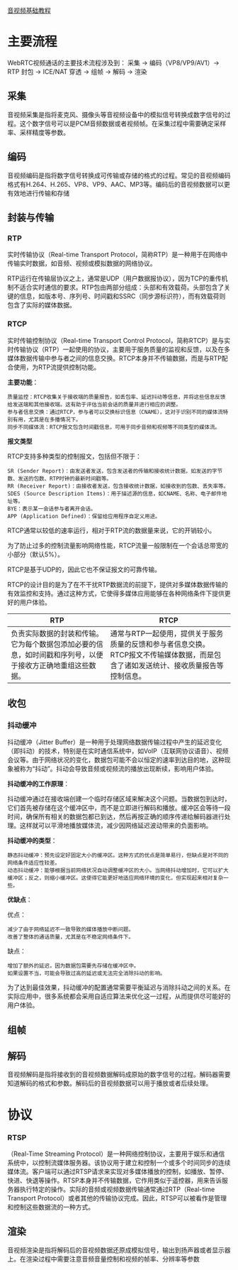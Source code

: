 [音视频基础教程](https://ffmpeg.xianwaizhiyin.net/base-knowledge/base-knowledge.html)
# 主要流程
WebRTC视频通话的主要技术流程涉及到：
采集 → 编码（VP8/VP9/AV1）→ RTP 封包 → ICE/NAT 穿透 → 组帧 → 解码 → 渲染

## 采集
音视频采集是指将麦克风、摄像头等音视频设备中的模拟信号转换成数字信号的过程。这个数字信号可以是PCM音频数据或者视频帧。在采集过程中需要确定采样率、采样精度等参数。
## 编码
音视频编码是指将数字信号转换成可传输或存储的格式的过程。常见的音视频编码格式有H.264、H.265、VP8、VP9、AAC、MP3等。编码后的音视频数据可以更有效地进行传输和存储
## 封装与传输 
### RTP
实时传输协议（Real-time Transport Protocol，简称RTP）是一种用于在网络中传输实时数据，如音频、视频或模拟数据的网络协议。

RTP运行在传输层协议之上，通常是UDP（用户数据报协议），因为TCP的重传机制不适合实时通信的要求。RTP包由两部分组成：头部和有效载荷。头部包含了关键的信息，如版本号、序列号、时间戳和SSRC（同步源标识符），而有效载荷则包含了实际的媒体数据。

### RTCP
实时传输控制协议（Real-time Transport Control Protocol，简称RTCP）是与实时传输协议（RTP）一起使用的协议，主要用于服务质量的监视和反馈，以及在多媒体数据传输中参与者之间的信息交换。RTCP本身并不传输数据，而是与RTP配合使用，为RTP流提供控制功能。

**主要功能**：
```
质量监控：RTCP收集关于接收端的质量报告，如丢包率、延迟抖动等信息，并将这些信息反馈给发送端和其他接收端。这有助于评估当前会话的质量并进行相应的调整。
参与者信息交换：通过RTCP，参与者可以交换标识信息（CNAME），这对于识别不同的媒体流特别有用，尤其是在多播情况下。
同步不同媒体流：RTCP报文包含时间戳信息，可用于同步音频和视频等不同类型的媒体流。
```
**报文类型**

RTCP支持多种类型的控制报文，包括但不限于：
```
SR (Sender Report)：由发送者发送，包含发送者的传输和接收统计数据，如发送的字节数、发送的包数、RTP时钟的最新时间戳等。
RR (Receiver Report)：由接收者发送，包含接收统计数据，如接收到的包数、丢失率等。
SDES (Source Description Items)：用于描述源的信息，如CNAME、名称、电子邮件地址等。
BYE：表示某一会话参与者离开会话。
APP (Application Defined)：保留给应用程序自定义用途。
```
RTCP通常以较低的速率运行，相对于RTP流的数据量来说，它的开销较小。

为了防止过多的控制流量影响网络性能，RTCP流量一般限制在一个会话总带宽的小部分（默认5%）。

RTCP是基于UDP的，因此它也不保证报文的可靠传输。

RTCP的设计目的是为了在不干扰RTP数据流的前提下，提供对多媒体数据传输的有效监控和支持。通过这种方式，它使得多媒体应用能够在各种网络条件下提供更好的用户体验。

|RTP|RTCP|
|---|---|
|负责实际数据的封装和传输。它为每个数据包添加必要的信息，如时间戳和序列号，以便于接收方正确地重组这些数据。|通常与RTP一起使用，提供关于服务质量的反馈和参与者信息交换。RTCP报文不传输媒体数据，而是包含了诸如发送统计、接收质量报告等控制信息。|

## 收包

### 抖动缓冲
抖动缓冲（Jitter Buffer）是一种用于处理网络数据传输过程中产生的延迟变化（即抖动）的技术，特别是在实时通信系统中，如VoIP（互联网协议语音）、视频会议等。由于网络状况的变化，数据包可能不会以恒定的速率到达目的地，这种现象被称为“抖动”。抖动会导致音频或视频流的播放出现断续，影响用户体验。

**抖动缓冲的工作原理**：

抖动缓冲通过在接收端创建一个临时存储区域来解决这个问题。当数据包到达时，它们首先被存储在这个缓冲区中，而不是立即进行解码和播放。缓冲区会等待一段时间，确保所有相关的数据包都已到达，然后再按正确的顺序传递给解码器进行处理。这样就可以平滑地播放媒体流，减少因网络延迟波动带来的负面影响。

**抖动缓冲的类型**：
```
静态抖动缓冲：预先设定好固定大小的缓冲区。这种方式的优点是简单易行，但缺点是对不同的网络条件适应性较差。
动态抖动缓冲：能够根据当前网络状况自动调整缓冲区的大小。当网络抖动增加时，它可以扩大缓冲区；反之，则缩小缓冲区。这使得它能更好地适应网络环境的变化，但实现起来相对复杂一些。
```
**优缺点**：

优点：
```
减少了由于网络延迟不一致导致的媒体播放中断问题。
改善了整体的通话质量，尤其是在不稳定网络条件下。
```
缺点：
```
增加了额外的延迟，因为数据包需要先存储在缓冲区中。
如果设置不当，可能会导致过高的延迟或无法完全消除抖动的影响。
```
为了达到最佳效果，抖动缓冲的配置通常需要平衡延迟与消除抖动之间的关系。在实际应用中，很多系统都会采用自适应算法来优化这一过程，从而提供尽可能好的用户体验。


## 组帧

## 解码
音视频解码是指将接收到的音视频数据解码成原始的数字信号的过程。解码器需要知道解码的格式和参数。解码后的音视频数据可以用于播放或者后续处理。
# 协议

### RTSP
（Real-Time Streaming Protocol）是一种网络控制协议，主要用于娱乐和通信系统中，以控制流媒体服务器。该协议用于建立和控制一个或多个时间同步的连续媒体流。客户端可以通过RTSP请求来实现对多媒体播放的控制，如播放、暂停、快进、快退等操作。RTSP本身并不传输数据，它作用类似于遥控器，用来告诉服务器执行特定的操作。实际的音频或视频数据传输通常通过RTP（Real-time Transport Protocol）或者其他的传输协议完成。因此，RTSP可以被看作是管理和控制这些数据流的一种方式。


## 渲染
音视频渲染是指将解码后的音视频数据还原成模拟信号，输出到扬声器或者显示器上。在渲染过程中需要注意音频音量控制和视频的帧率、分辨率等参数
#
